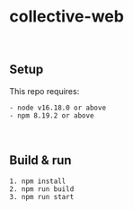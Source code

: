 # collective-web
<br/>

Setup
-----

This repo requires:

    - node v16.18.0 or above
    - npm 8.19.2 or above
<br/>

Build & run
-----------

    1. npm install
    2. npm run build
    3. npm run start
